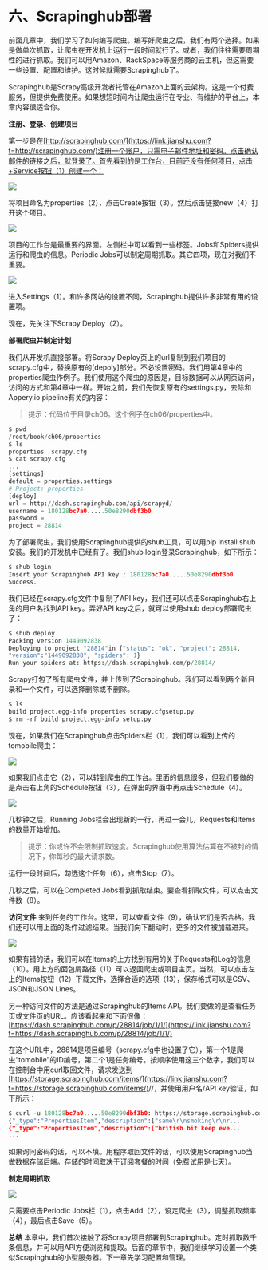 # 六、Scrapinghub部署



前面几章中，我们学习了如何编写爬虫。编写好爬虫之后，我们有两个选择。如果是做单次抓取，让爬虫在开发机上运行一段时间就行了。或者，我们往往需要周期性的进行抓取。我们可以用Amazon、RackSpace等服务商的云主机，但这需要一些设置、配置和维护。这时候就需要Scrapinghub了。

Scrapinghub是Scrapy高级开发者托管在Amazon上面的云架构。这是一个付费服务，但提供免费使用。如果想短时间内让爬虫运行在专业、有维护的平台上，本章内容很适合你。

**注册、登录、创建项目**

第一步是在[http://scrapinghub.com/](https://link.jianshu.com?t=http://scrapinghub.com/)注册一个账户，只需电子邮件地址和密码。点击确认邮件的链接之后，就登录了。首先看到的是工作台，目前还没有任何项目，点击+Service按钮（1）创建一个：

![](img/627755bbe604653b1b4511f519dd72fd.jpg)

将项目命名为properties（2），点击Create按钮（3）。然后点击链接new（4）打开这个项目。

![](img/0be351705e354fc3ff426b4ad82fa993.jpg)

项目的工作台是最重要的界面。左侧栏中可以看到一些标签。Jobs和Spiders提供运行和爬虫的信息。Periodic Jobs可以制定周期抓取。其它四项，现在对我们不重要。

![](img/59f095e5cbf2f265b6ed489e69acc6d8.jpg)

进入Settings（1）。和许多网站的设置不同，Scrapinghub提供许多非常有用的设置项。

现在，先关注下Scrapy Deploy（2）。

**部署爬虫并制定计划**

我们从开发机直接部署。将Scrapy Deploy页上的url复制到我们项目的scrapy.cfg中，替换原有的[depoly]部分。不必设置密码。我们用第4章中的properties爬虫作例子。我们使用这个爬虫的原因是，目标数据可以从网页访问，访问的方式和第4章中一样。开始之前，我们先恢复原有的settings.py，去除和Appery.io pipeline有关的内容：

> 提示：代码位于目录ch06。这个例子在ch06/properties中。

```py
$ pwd
/root/book/ch06/properties
$ ls
properties  scrapy.cfg
$ cat scrapy.cfg
...
[settings]
default = properties.settings
# Project: properties
[deploy]
url = http://dash.scrapinghub.com/api/scrapyd/
username = 180128bc7a0.....50e8290dbf3b0
password = 
project = 28814 
```

为了部署爬虫，我们使用Scrapinghub提供的shub工具，可以用pip install shub安装。我们的开发机中已经有了。我们shub login登录Scrapinghub，如下所示：

```py
$ shub login
Insert your Scrapinghub API key : 180128bc7a0.....50e8290dbf3b0
Success. 
```

我们已经在scrapy.cfg文件中复制了API key，我们还可以点击Scrapinghub右上角的用户名找到API key。弄好API key之后，就可以使用shub deploy部署爬虫了：

```py
$ shub deploy
Packing version 1449092838
Deploying to project "28814"in {"status": "ok", "project": 28814,
"version":"1449092838", "spiders": 1}
Run your spiders at: https://dash.scrapinghub.com/p/28814/ 
```

Scrapy打包了所有爬虫文件，并上传到了Scrapinghub。我们可以看到两个新目录和一个文件，可以选择删除或不删除。

```py
$ ls
build project.egg-info properties scrapy.cfgsetup.py
$ rm -rf build project.egg-info setup.py 
```

现在，如果我们在Scrapinghub点击Spiders栏（1），我们可以看到上传的tomobile爬虫：

![](img/3d77e53845bbbe8aecf937766b0a4c1c.jpg)

如果我们点击它（2），可以转到爬虫的工作台。里面的信息很多，但我们要做的是点击右上角的Schedule按钮（3），在弹出的界面中再点击Schedule（4）。

![](img/9f5e671eb0026ee905ac2f81e431ac36.jpg)

几秒钟之后，Running Jobs栏会出现新的一行，再过一会儿，Requests和Items的数量开始增加。

> 提示：你或许不会限制抓取速度。Scrapinghub使用算法估算在不被封的情况下，你每秒的最大请求数。

运行一段时间后，勾选这个任务（6），点击Stop（7）。

几秒之后，可以在Completed Jobs看到抓取结束。要查看抓取文件，可以点击文件数（8）。

**访问文件**
来到任务的工作台。这里，可以查看文件（9），确认它们是否合格。我们还可以用上面的条件过滤结果。当我们向下翻动时，更多的文件被加载进来。

![](img/dee187c58910e8b10726b3ff29e15152.jpg)

如果有错的话，我们可以在Items的上方找到有用的关于Requests和Log的信息（10）。用上方的面包屑路径（11）可以返回爬虫或项目主页。当然，可以点击左上的Items按钮（12）下载文件，选择合适的选项（13），保存格式可以是CSV、JSON和JSON Lines。

另一种访问文件的方法是通过Scrapinghub的Items API。我们要做的是查看任务页或文件页的URL。应该看起来和下面很像：
[https://dash.scrapinghub.com/p/28814/job/1/1/](https://link.jianshu.com?t=https://dash.scrapinghub.com/p/28814/job/1/1/)

在这个URL中，28814是项目编号（scrapy.cfg中也设置了它），第一个1是爬虫“tomobile”的ID编号，第二个1是任务编号。按顺序使用这三个数字，我们可以在控制台中用curl取回文件，请求发送到[https://storage.scrapinghub.com/items/](https://link.jianshu.com?t=https://storage.scrapinghub.com/items/)<project id>/<spider id>/<job id>，并使用用户名/API key验证，如下所示：

```py
$ curl -u 180128bc7a0.....50e8290dbf3b0: https://storage.scrapinghub.com/items/28814/1/1
{"_type":"PropertiesItem","description":["same\r\nsmoking\r\nr...
{"_type":"PropertiesItem","description":["british bit keep eve...
... 
```

如果询问密码的话，可以不填。用程序取回文件的话，可以使用Scrapinghub当做数据存储后端。存储的时间取决于订阅套餐的时间（免费试用是七天）。

**制定周期抓取**

![](img/2c8b4f46f77072845c9d776c77a3f188.jpg)

只需要点击Periodic Jobs栏（1），点击Add（2），设定爬虫（3），调整抓取频率（4），最后点击Save（5）。

**总结**
本章中，我们首次接触了将Scrapy项目部署到Scrapinghub。定时抓取数千条信息，并可以用API方便浏览和提取。后面的章节中，我们继续学习设置一个类似Scrapinghub的小型服务器。下一章先学习配置和管理。

